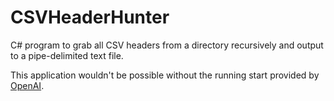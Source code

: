 # CSVHeaderHunter

C# program to grab all CSV headers from a directory recursively and output to a pipe-delimited text file.

This application wouldn't be possible without the running start provided by [OpenAI](https://chat.openai.com/chat). 
